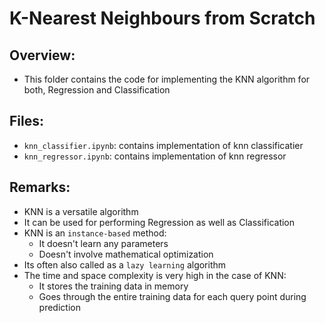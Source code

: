 # K-Nearest Neighbours from Scratch

## Overview:
- This folder contains the code for implementing the KNN algorithm for both, Regression and Classification

## Files:
- `knn_classifier.ipynb`: contains implementation of knn classificatier
- `knn_regressor.ipynb`: contains implementation of knn regressor

## Remarks:
- KNN is a versatile algorithm
- It can be used for performing Regression as well as Classification
- KNN is an `instance-based` method:
  - It doesn't learn any parameters
  - Doesn't involve mathematical optimization
- Its often also called as a `lazy learning` algorithm
- The time and space complexity is very high in the case of KNN:
  - It stores the training data in memory
  - Goes through the entire training data for each query point during prediction

